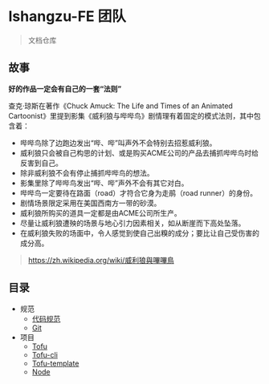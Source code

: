 # Ishangzu-FE 团队

> 文档仓库


## 故事

**好的作品一定会有自己的一套“法则”**

查克·琼斯在著作《Chuck Amuck: The Life and Times of an Animated Cartoonist》里提到影集《威利狼与哔哔鸟》剧情理有着固定的模式法则，其中包含着：
- 哔哔鸟除了边跑边发出“哔、哔”叫声外不会特别去招惹威利狼。
- 威利狼只会被自己构思的计划、或是购买ACME公司的产品去捕抓哔哔鸟时给反害到自己。
- 除非威利狼不会有停止捕抓哔哔鸟的想法。
- 影集里除了哔哔鸟发出“哔、哔”声外不会有其它对白。
- 哔哔鸟一定要待在路面（road）才符合它身为走鹃（road runner）的身份。
- 剧情场景限定采用在美国西南方一带的砂漠。
- 威利狼所购买的道具一定都是由ACME公司所生产。
- 尽量让威利狼遭殃的场景与地心引力因素相关，如从断崖而下高处坠落。
- 在威利狼失败的场面中，令人感觉到使自己出糗的成分；要比让自己受伤害的成分高。

> https://zh.wikipedia.org/wiki/威利狼與嗶嗶鳥

## 目录

- 规范
    - [代码规范](/code.md)
    - [Git](/git.md)
- 项目
    - [Tofu](/tofu.md)
    - [Tofu-cli](/tofu-cli.md)
    - [Tofu-template](/tofu-template.md)
    - [Node](/node.md)
